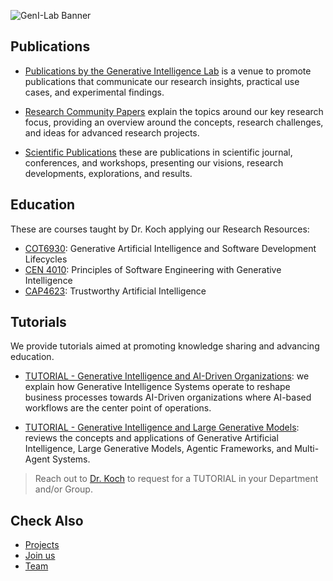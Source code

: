![GenI-Lab Banner](http://generativeintelligencelab.ai/images/icons/genilab-banner.png)



## Publications

* [Publications by the Generative Intelligence Lab](https://medium.com/generative-intelligence-lab) is a venue to promote publications that communicate our research insights, practical use cases, and experimental findings.

* [Research Community Papers](https://medium.com/generative-intelligence-lab/community-papers-series-ebacc91b47ea) explain the topics around our key research focus, providing an overview around the concepts, research challenges, and ideas for advanced research projects.

<!--
* [Technical Community Papers](https://medium.com/generative-intelligence-lab/technical-community-papers-bfbeda14d207): these studies are developed in collaboration with our [Research Leaders, Research Advisors, and Industry Partners](./people.html), providing technical overviews of specific topics, the impact of Generative Intelligence Systems, analysis of use cases, and ideas for explorations.
-->

* [Scientific Publications](https://scholar.google.com/citations?hl=en&user=-jD2UDsAAAAJ&view_op=list_works&sortby=pubdate) these are publications in scientific journal, conferences, and workshops, presenting our visions, research developments, explorations, and results.


## Education

These are courses taught by Dr. Koch applying  our Research Resources:

* [COT6930](https://fau.simplesyllabus.com/doc/em80vs56l/Fall-2025-1-Full-Term-COT-6930-004-Topics-in-Computer-Science?mode=view): Generative Artificial Intelligence and Software Development Lifecycles
* [CEN 4010](https://fau.simplesyllabus.com/doc/yolipf0x2/Spring-2025-1-Full-Term-CEN-4010-001-Prin-Software-Engineering?mode=view): Principles of Software Engineering with Generative Intelligence
* [CAP4623](https://fau.simplesyllabus.com/en-US/doc/h6c9776hw/Fall-2024-1-Full-Term-CAP-4623-001-?mode=view): Trustworthy Artificial Intelligence



## Tutorials

We provide tutorials aimed at promoting knowledge sharing and advancing education.

* [TUTORIAL - Generative Intelligence and AI-Driven Organizations](./pdfs/TUTORIAL%20Generative%20Intelligence%20and%20Business%20.pdf): we explain how Generative Intelligence Systems operate to reshape business processes towards AI-Driven organizations where AI-based workflows are the center point of operations.

* [TUTORIAL - Generative Intelligence and Large Generative Models](./pdfs/TUTORIAL%20Generative%20AI%20and%20Large%20Generative%20Models.pdf): reviews the concepts and applications of Generative Artificial Intelligence, Large Generative Models, Agentic Frameworks, and Multi-Agent Systems. 

> Reach out to [Dr. Koch](https://www.fau.edu/engineering/directory/faculty/koch/) to request for a TUTORIAL in your Department and/or Group.



## Check Also

* [Projects](./projects.md)
* [Join us](./collaborate.md)
* [Team](./people.html)
